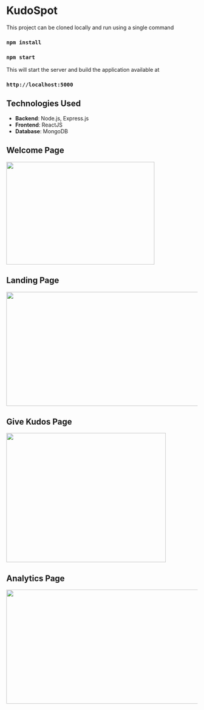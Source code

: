# KudoSpot

This project can be cloned locally and run using a single command
### `npm install`
### `npm start`

This will start the server and build the application available at
### `http://localhost:5000`

## Technologies Used

- **Backend**: Node.js, Express.js
- **Frontend**: ReactJS
- **Database**: MongoDB

## Welcome Page 
<div> 
  <img src="https://github.com/user-attachments/assets/585ef4aa-de9c-47ab-ae38-a5f7e41e84b4" width="390" height="270">
</div>


##  Landing Page

<div> 
  <img src="https://github.com/user-attachments/assets/00e49973-03f0-4fcb-a7a5-98b89d528ed2" width="570" height="300px">
</div>

##  Give Kudos Page

<div> 
  <img src="https://github.com/user-attachments/assets/dd1e7350-09bd-4916-84e9-e20bdd493606" width="420" height="340">
</div>

##  Analytics Page

<div> 
  <img src="https://github.com/user-attachments/assets/25abb9f9-5e3b-46c8-a877-fa10e01048b4" width="570" height="300px">
</div>

